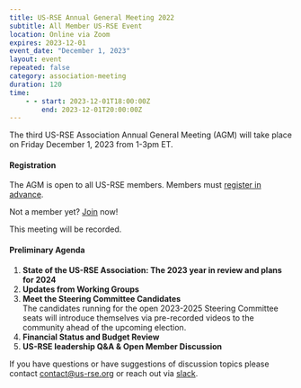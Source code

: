 ```yaml
---
title: US-RSE Annual General Meeting 2022
subtitle: All Member US-RSE Event
location: Online via Zoom
expires: 2023-12-01
event_date: "December 1, 2023"
layout: event
repeated: false
category: association-meeting
duration: 120
time:
    - - start: 2023-12-01T18:00:00Z
        end: 2023-12-01T20:00:00Z
---
```


The third US-RSE Association Annual General Meeting (AGM) will take place on Friday December 1, 2023 from 1-3pm ET.

#### Registration

The AGM is open to all US-RSE members. 
Members must [register in advance](https://princeton.zoom.us/meeting/register/tJAocO6orj4pG9YA9hi1awgkDM53Ng4DP59f).

Not a member yet? [Join](https://us-rse.org/join/) now!

This meeting will be recorded. 

#### Preliminary Agenda

1. **State of the US-RSE Association: The 2023 year in review and plans for 2024**  
1. **Updates from Working Groups**  
1. **Meet the Steering Committee Candidates**  
  The candidates running for the open 2023-2025 Steering Committee seats will introduce themselves via pre-recorded videos to the community ahead of the upcoming election.
1. **Financial Status and Budget Review**  
1. **US-RSE leadership Q&A & Open Member Discussion**  


If you have questions or have suggestions of discussion topics please contact contact@us-rse.org or reach out via [slack](https://usrse.slack.com/).
